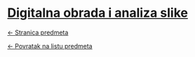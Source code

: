# [Digitalna obrada i analiza slike](https://www.github.com/studosi-fer/DOIAS)
[<- Stranica predmeta](https://www.fer.unizg.hr/predmet/doas)

[<- Povratak na listu predmeta](https://www.github.com/studosi/FER)
